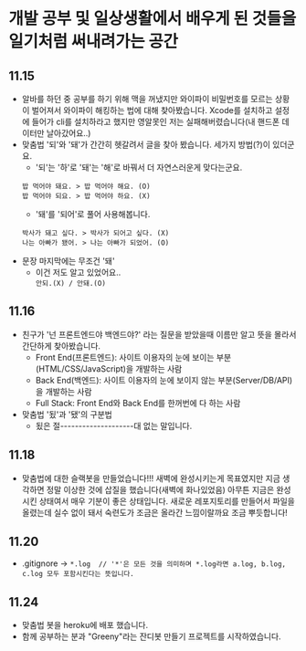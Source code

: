 # 개발 공부 및 일상생활에서 배우게 된 것들을 일기처럼 써내려가는 공간

## 11.15
- 알바를 하던 중 공부를 하기 위해 맥을 꺼냈지만 와이파이 비밀번호를 모르는 상황이 벌어져서 와이파이 해킹하는 법에 대해 찾아봤습니다.
Xcode를 설치하고 설정에 들어가 cli를 설치하라고 했지만 영알못인 저는 실패해버렸습니다(내 핸드폰 데이터만 날아갔어요..)    
- 맞춤법 '되'와 '돼'가 간간히 헷갈려서 글을 찾아 봤습니다. 세가지 방법(?)이 있더군요.
  - '되'는 '하'로 '돼'는 '해'로 바꿔서 더 자연스러운게 맞다는군요.
   ```
   밥 먹어야 돼요. > 밥 먹어야 해요. (O)
   밥 먹어야 되요. > 밥 먹어야 하요. (X)
   ```
  - '돼'를 '되어'로 풀어 사용해봅니다.
  ```
  박사가 돼고 싶다. > 박사가 되어고 싶다. (X)
  나는 아빠가 됐어. > 나는 아빠가 되었어. (O)
  ```
- 문장 마지막에는 무조건 '돼'
  - 이건 저도 알고 있었어요..  
  ```안되.(X) / 안돼.(O)```
## 11.16
- 친구가 '넌 프론트엔드야 백엔드야?' 라는 질문을 받았을때 이름만 알고 뜻을 몰라서 간단하게 찾아봤습니다.
  - Front End(프론트엔드): 사이트 이용자의 눈에 보이는 부분(HTML/CSS/JavaScript)을 개발하는 사람
  - Back End(백엔드): 사이트 이용자의 눈에 보이지 않는 부분(Server/DB/API)을 개발하는 사람
  - Full Stack: Front End와 Back End를 한꺼번에 다 하는 사람
- 맞춤법 '됬'과 '됐'의 구분법
  - 됬은 절--------------------대 없는 말입니다.

## 11.18
- 맞춤법에 대한 슬랙봇을 만들었습니다!!! 새벽에 완성시키는게 목표였지만 지금 생각하면 정말 이상한 것에 삽질을 했습니다(새벽에 화나있었음)
아무튼 지금은 완성시킨 상태여서 매우 기분이 좋은 상태입니다. 새로운 레포지토리를 만들어서 파일을 올렸는데 실수 없이 돼서 숙련도가 조금은 올라간 느낌이랄까요 조금 뿌듯합니다! 

## 11.20
- .gitignore -> ```*.log  // '*'은 모든 것을 의미하며 *.log라면 a.log, b.log, c.log 모두 포함시킨다는 뜻입니다.```

## 11.24
- 맞춤법 봇을 heroku에 배포 했습니다.
- 함께 공부하는 분과 "Greeny"라는 잔디봇 만들기 프로젝트를 시작하였습니다.
